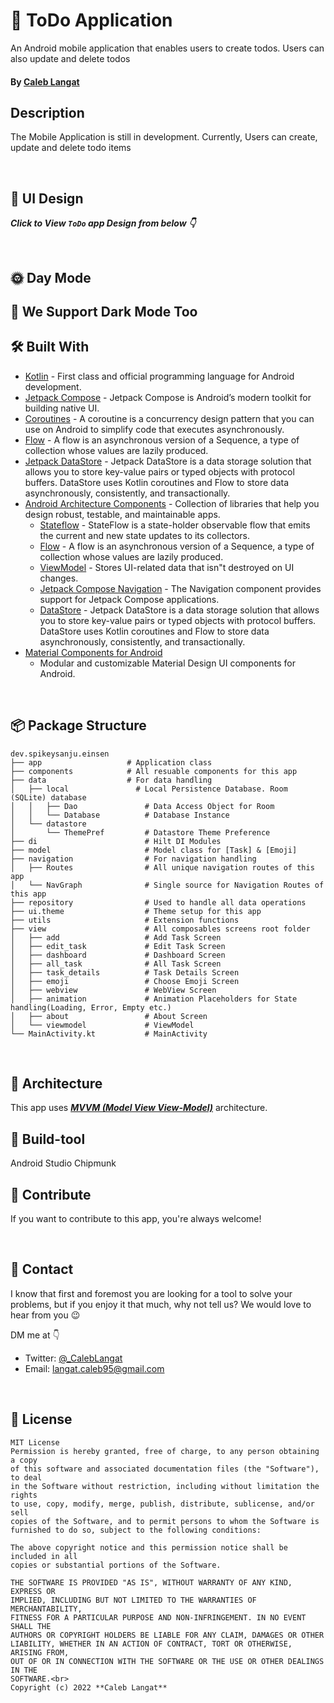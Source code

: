 
# 🎯 ToDo Application

An Android mobile application that enables users to create todos. Users can also update and delete todos
#### By **[Caleb Langat](https://github.com/Mzazi25)**
## Description

The Mobile Application is still in development. Currently, Users can create, update and delete todo items

<br />

## 🎨 UI Design

***Click to View `ToDo` app Design from below 👇***

<br />

## 🌞 Day Mode



## 🌚 We Support Dark Mode Too



## 🛠 Built With

- [Kotlin](https://kotlinlang.org/) - First class and official programming language for Android
  development.
- [Jetpack Compose](https://developer.android.com/jetpack/compose) - Jetpack Compose is Android’s
  modern toolkit for building native UI.
- [Coroutines](https://kotlinlang.org/docs/reference/coroutines-overview.html) - A coroutine is a
  concurrency design pattern that you can use on Android to simplify code that executes
  asynchronously.
- [Flow](https://kotlinlang.org/docs/reference/coroutines/flow.html) - A flow is an asynchronous
  version of a Sequence, a type of collection whose values are lazily produced.
- [Jetpack DataStore](https://developer.android.com/topic/libraries/architecture/datastore) -
  Jetpack DataStore is a data storage solution that allows you to store key-value pairs or typed
  objects with protocol buffers. DataStore uses Kotlin coroutines and Flow to store data
  asynchronously, consistently, and transactionally.
- [Android Architecture Components](https://developer.android.com/topic/libraries/architecture) -
  Collection of libraries that help you design robust, testable, and maintainable apps.
    - [Stateflow](https://developer.android.com/kotlin/flow/stateflow-and-sharedflow) - StateFlow is
      a state-holder observable flow that emits the current and new state updates to its collectors.
    - [Flow](https://kotlinlang.org/docs/reference/coroutines/flow.html) - A flow is an asynchronous
      version of a Sequence, a type of collection whose values are lazily produced.
    - [ViewModel](https://developer.android.com/topic/libraries/architecture/viewmodel) - Stores
      UI-related data that isn"t destroyed on UI changes.
    - [Jetpack Compose Navigation](https://developer.android.com/jetpack/compose/navigation) - The
      Navigation component provides support for Jetpack Compose applications.
    - [DataStore](https://developer.android.com/topic/libraries/architecture/datastore) - Jetpack
      DataStore is a data storage solution that allows you to store key-value pairs or typed objects
      with protocol buffers. DataStore uses Kotlin coroutines and Flow to store data asynchronously,
      consistently, and transactionally.
- [Material Components for Android](https://github.com/material-components/material-components-android)
    - Modular and customizable Material Design UI components for Android.

<br />

## 📦 Package Structure

 ```
dev.spikeysanju.einsen
├── app                   # Application class
├── components            # All resuable components for this app
├── data                  # For data handling
│   ├── local               # Local Persistence Database. Room (SQLite) database
│   │   ├── Dao               # Data Access Object for Room
│   │   └── Database          # Database Instance
│   └── datastore
│       └── ThemePref         # Datastore Theme Preference 
├── di                        # Hilt DI Modules
├── model                     # Model class for [Task] & [Emoji]
├── navigation                # For navigation handling
│   ├── Routes                # All unique navigation routes of this app
│   └── NavGraph              # Single source for Navigation Routes of this app
├── repository                # Used to handle all data operations
├── ui.theme                  # Theme setup for this app
├── utils                     # Extension functions
├── view                      # All composables screens root folder
│   ├── add                   # Add Task Screen
│   ├── edit_task             # Edit Task Screen
│   ├── dashboard             # Dashboard Screen
│   ├── all_task              # All Task Screen
│   ├── task_details          # Task Details Screen
│   ├── emoji                 # Choose Emoji Screen
│   ├── webview               # WebView Screen
│   ├── animation             # Animation Placeholders for State handling(Loading, Error, Empty etc.)
│   ├── about                 # About Screen
│   └── viewmodel             # ViewModel 
└── MainActivity.kt           # MainActivity 

```

<br />

## 🗼 Architecture

This app uses [***MVVM (Model View
View-Model)***](https://developer.android.com/jetpack/docs/guide#recommended-app-arch) architecture.


## 🧰 Build-tool

Android Studio Chipmunk


## 🤝 Contribute

If you want to contribute to this app, you're always welcome!

<br>

## 📩 Contact

I know that first and foremost you are looking for a tool to solve your problems, but if you enjoy
it that much, why not tell us? We would love to hear from you 😉

DM me at 👇

* Twitter: <a href="https://twitter.com/_CalebLangat" target="_blank">@_CalebLangat</a>
* Email: langat.caleb95@gmail.com

<br>

## 🔖 License

```
MIT License
Permission is hereby granted, free of charge, to any person obtaining a copy
of this software and associated documentation files (the "Software"), to deal
in the Software without restriction, including without limitation the rights
to use, copy, modify, merge, publish, distribute, sublicense, and/or sell
copies of the Software, and to permit persons to whom the Software is
furnished to do so, subject to the following conditions:

The above copyright notice and this permission notice shall be included in all
copies or substantial portions of the Software.

THE SOFTWARE IS PROVIDED "AS IS", WITHOUT WARRANTY OF ANY KIND, EXPRESS OR
IMPLIED, INCLUDING BUT NOT LIMITED TO THE WARRANTIES OF MERCHANTABILITY,
FITNESS FOR A PARTICULAR PURPOSE AND NON-INFRINGEMENT. IN NO EVENT SHALL THE
AUTHORS OR COPYRIGHT HOLDERS BE LIABLE FOR ANY CLAIM, DAMAGES OR OTHER
LIABILITY, WHETHER IN AN ACTION OF CONTRACT, TORT OR OTHERWISE, ARISING FROM,
OUT OF OR IN CONNECTION WITH THE SOFTWARE OR THE USE OR OTHER DEALINGS IN THE
SOFTWARE.<br>
Copyright (c) 2022 **Caleb Langat**

```
